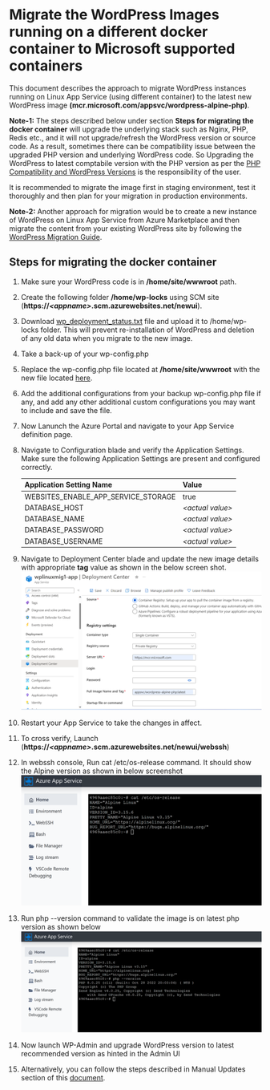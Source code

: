# Migrate the WordPress Images running on a different docker container to Microsoft supported containers

This document describes the approach to migrate WordPress instances running on Linux App Service (using different container) to the latest new WordPress image **(mcr.microsoft.com/appsvc/wordpress-alpine-php)**.

**Note-1:** The steps described below under section **Steps for migrating the docker container** will upgrade the underlying stack such as Nginx, PHP, Redis etc., and it will not upgrade/refresh the WordPress version or source code.  As a result, sometimes there can be compatibility issue between the upgraded PHP version and underlying WordPress code. So Upgrading the WordPress to latest comptabile version with the PHP version as per the [PHP Compatibility and WordPress Versions](https://make.wordpress.org/core/handbook/references/php-compatibility-and-wordpress-versions/) is the responsibility of the user.

It is recommended to migrate the image first in staging environment, test it thoroughly and then plan for your migration in production environments. 

**Note-2:** Another approach for migration would be to create a new instance of WordPress on Linux App Service from Azure Marketplace and then migrate the content from your existing WordPress site by following the [WordPress Migration Guide](./wordpress_migration_linux_appservices.md). 


## Steps for migrating the docker container
1. Make sure your WordPress code is in **/home/site/wwwroot** path.
2. Create the following folder **/home/wp-locks** using SCM site (**https://_\<appname\>_.scm.azurewebsites.net/newui**).
3. Download [wp_deployment_status.txt](./files/wp_deployment_status.txt) file and upload it to /home/wp-locks folder. This will prevent re-installation of WordPress and deletion of any old data when you migrate to the new image.
4. Take a back-up of your wp-config.php
5. Replace the wp-config.php file located at **/home/site/wwwroot** with the new file located [here](https://github.com/Azure-App-Service/ImageBuilder/blob/master/GenerateDockerFiles/wordpress/wordpress/wordpress_src/wordpress-azure/wp-config.php). 
6. Add the additional configurations from your backup wp-config.php file if any, and add any other additional custom configurations you may want to include and save the file.
7. Now Lanunch the Azure Portal and navigate to your App Service definition page. 
8. Navigate to Configuration blade and verify the Application Settings. Make sure the following Application Settings are present and configured correctly.

    |    Application Setting Name            |  Value   |
    |----------------------------------------|----------|
    |    WEBSITES_ENABLE_APP_SERVICE_STORAGE |  true    |
    |    DATABASE_HOST                       | *\<actual value\>* |
    |    DATABASE_NAME                       | *\<actual value\>* |
    |    DATABASE_PASSWORD                   | *\<actual value\>* |
    |    DATABASE_USERNAME                   | *\<actual value\>* |

9. Navigate to Deployment Center blade and update the new image details  with appropriate **tag** value as shown in the below screen shot.
![Deployment Center](./media/wordpress_deployment_center_update.png)
10. Restart your App Service to take the changes in affect. 
11. To cross verify, Launch (**https://_\<appname\>_.scm.azurewebsites.net/newui/webssh**)
12. In webssh console, Run cat /etc/os-release command. It should show the Alpine version as shown in below screenshot
![Alpine Version](./media/WP-Alpine-Version.png)
13. Run php --version command to validate the image is on latest php version as shown below
![PHP Version](./media/WP-PHP-Version.png)
14. Now launch WP-Admin and upgrade WordPress version to latest recommended version as hinted in the Admin UI
15. Alternatively, you can follow the steps described in Manual Updates section of this [document](https://wordpress.org/support/article/updating-wordpress/). 
